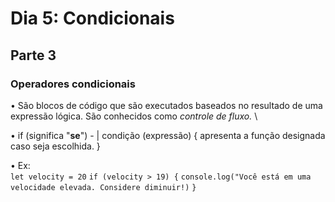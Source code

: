 # Dia 5: Condicionais

## Parte 3

### Operadores condicionais

• São blocos de código que são executados baseados no resultado de uma expressão lógica. São conhecidos como _controle de fluxo._ \

• if (significa "**se**") - | condição (expressão) {
apresenta a função designada caso seja escolhida.
}

• Ex: \
`let velocity = 20`
`if (velocity > 19) {`
`console.log("Você está em uma velocidade elevada. Considere diminuir!)`
`}`
